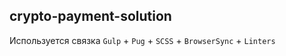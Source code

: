 ## crypto-payment-solution

Используется связка `Gulp` + `Pug` + `SCSS` + `BrowserSync` + `Linters`



